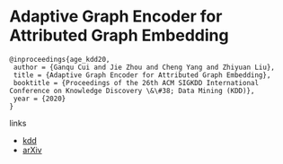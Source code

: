 # Adaptive Graph Encoder for Attributed Graph Embedding

```
@inproceedings{age_kdd20,
 author = {Ganqu Cui and Jie Zhou and Cheng Yang and Zhiyuan Liu},
 title = {Adaptive Graph Encoder for Attributed Graph Embedding},
 booktitle = {Proceedings of the 26th ACM SIGKDD International Conference on Knowledge Discovery \&\#38; Data Mining (KDD)},
 year = {2020}
}
```

links
- [kdd](https://www.kdd.org/kdd2020/accepted-papers/view/adaptive-graph-encoder-for-attributed-graph-embedding)
- [arXiv](https://arxiv.org/abs/2007.01594)
